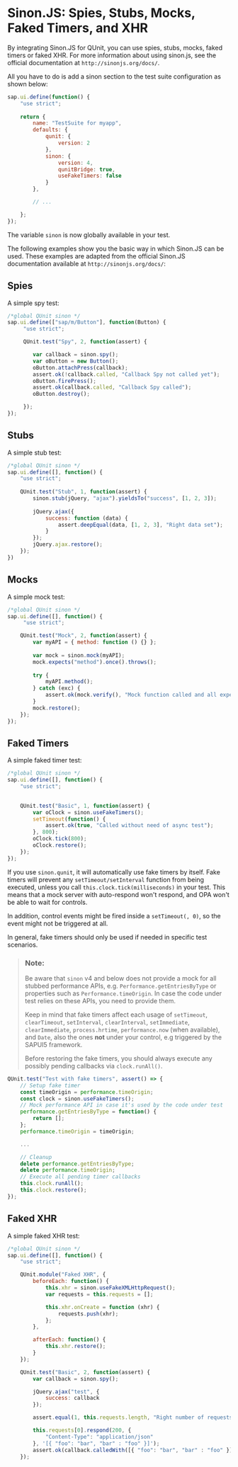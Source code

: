 <!-- loio457eaada68a24187858fd5e8b21a4892 -->

# Sinon.JS: Spies, Stubs, Mocks, Faked Timers, and XHR

By integrating Sinon.JS for QUnit, you can use spies, stubs, mocks, faked timers or faked XHR. For more information about using sinon.js, see the official documentation at `http://sinonjs.org/docs/`.

All you have to do is add a sinon section to the test suite configuration as shown below:

```js
sap.ui.define(function() {
	"use strict";
 
	return {
		name: "TestSuite for myapp",
		defaults: {
			qunit: {
				version: 2
			},
			sinon: {
				version: 4,
				qunitBridge: true,
				useFakeTimers: false
			}
		},

		// ...

	};
});
```

The variable `sinon` is now globally available in your test.

The following examples show you the basic way in which Sinon.JS can be used. These examples are adapted from the official Sinon.JS documentation available at `http://sinonjs.org/docs/`:



<a name="loio457eaada68a24187858fd5e8b21a4892__section_wn1_n3q_f1c"/>

## Spies

A simple spy test:

```js
/*global QUnit sinon */
sap.ui.define(["sap/m/Button"], function(Button) {
	 "use strict";

	 QUnit.test("Spy", 2, function(assert) {

	 	var callback = sinon.spy();
	 	var oButton = new Button();
	 	oButton.attachPress(callback);
	 	assert.ok(!callback.called, "Callback Spy not called yet");
	 	oButton.firePress();
	 	assert.ok(callback.called, "Callback Spy called");
	 	oButton.destroy();

	 });
});
```



<a name="loio457eaada68a24187858fd5e8b21a4892__section_bxx_43q_f1c"/>

## Stubs

A simple stub test:

```js
/*global QUnit sinon */
sap.ui.define([], function() {
 	"use strict";
 
 	QUnit.test("Stub", 1, function(assert) {
 		sinon.stub(jQuery, "ajax").yieldsTo("success", [1, 2, 3]);
 
 		jQuery.ajax({
 			success: function (data) {
 				assert.deepEqual(data, [1, 2, 3], "Right data set"); 
 			}
 		});
 		jQuery.ajax.restore();
 	});
})
```



<a name="loio457eaada68a24187858fd5e8b21a4892__section_mbs_q3q_f1c"/>

## Mocks

A simple mock test:

```js
/*global QUnit sinon */
sap.ui.define([], function() {
	 "use strict";

 	QUnit.test("Mock", 2, function(assert) {
 		var myAPI = { method: function () {} };
 
 		var mock = sinon.mock(myAPI);
		mock.expects("method").once().throws();
 
 		try {
 			myAPI.method();
 		} catch (exc) {
 			assert.ok(mock.verify(), "Mock function called and all expectations are fullfilled");
 		}
 		mock.restore();
 	});
});
```



<a name="loio457eaada68a24187858fd5e8b21a4892__section_FAKETIM"/>

## Faked Timers

A simple faked timer test:

```js
/*global QUnit sinon */
sap.ui.define([], function() {
 	"use strict";

 
 	QUnit.test("Basic", 1, function(assert) {
 		var oClock = sinon.useFakeTimers();
 		setTimeout(function() {
 			assert.ok(true, "Called without need of async test");
 		}, 800);
 		oClock.tick(800);
 		oClock.restore();
 	});
});
```

If you use `sinon.qunit`, it will automatically use fake timers by itself. Fake timers will prevent any `setTimeout/setInterval` function from being executed, unless you call `this.clock.tick(milliseconds)` in your test. This means that a mock server with auto-respond won't respond, and OPA won't be able to wait for controls.

In addition, control events might be fired inside a `setTimeout(, 0)`, so the event might not be triggered at all.

In general, fake timers should only be used if needed in specific test scenarios.

> ### Note:  
> Be aware that `sinon` v4 and below does not provide a mock for all stubbed performance APIs, e.g. `Performance.getEntriesByType` or properties such as `Performance.timeOrigin`. In case the code under test relies on these APIs, you need to provide them.
> 
> Keep in mind that fake timers affect each usage of `setTimeout`, `clearTimeout`, `setInterval`, `clearInterval`, `setImmediate`, `clearImmediate`, `process.hrtime`, `performance.now` \(when available\), and `Date`, also the ones **not** under your control, e.g triggered by the SAPUI5 framework.
> 
> Before restoring the fake timers, you should always execute any possibly pending callbacks via `clock.runAll()`.

```js
QUnit.test("Test with fake timers", assert() => {
    // Setup fake timer
    const timeOrigin = performance.timeOrigin;
    const clock = sinon.useFakeTimers();
    // Mock performance API in case it's used by the code under test
    performance.getEntriesByType = function() {
        return [];
    };
    performance.timeOrigin = timeOrigin;

    ...

    // Cleanup
    delete performance.getEntriesByType;
    delete performance.timeOrigin;
    // Execute all pending timer callbacks
    this.clock.runAll();
    this.clock.restore();
});
```



<a name="loio457eaada68a24187858fd5e8b21a4892__section_mfx_g3q_f1c"/>

## Faked XHR

A simple faked XHR test:

```js
/*global QUnit sinon */
sap.ui.define([], function() {
	"use strict";

	QUnit.module("Faked XHR", {
		beforeEach: function() {
			this.xhr = sinon.useFakeXMLHttpRequest();
			var requests = this.requests = [];

			this.xhr.onCreate = function (xhr) {
				requests.push(xhr);
			};
		},

		afterEach: function() {
			this.xhr.restore();
		}
	});

	QUnit.test("Basic", 2, function(assert) {
		var callback = sinon.spy();

		jQuery.ajax("test", {
			success: callback
		});

		assert.equal(1, this.requests.length, "Right number of requests");

		this.requests[0].respond(200, {
			"Content-Type": "application/json"
		}, '[{ "foo": "bar", "bar" : "foo" }]');
		assert.ok(callback.calledWith([{ "foo": "bar", "bar" : "foo" }]), "Data is called right");
	});
```

